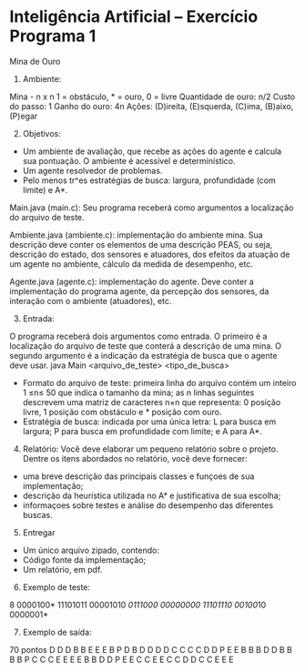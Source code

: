 Inteligência Artificial – Exercício Programa 1
===================================================

Mina de Ouro

1. Ambiente:

Mina - n x n
1 = obstáculo, * = ouro, 0 = livre
Quantidade de ouro: n/2
Custo do passo: 1
Ganho do ouro: 4n
Ações: (D)ireita, (E)squerda, (C)ima, (B)aixo, (P)egar

2. Objetivos:


- Um ambiente de avaliação, que recebe as ações do agente e calcula sua
pontuação. O ambiente é acessível e determinístico.
- Um agente resolvedor de problemas.
- Pelo menos tr^es estratégias de busca: largura, profundidade (com limite) e A*.

Main.java (main.c): Seu programa receberá como argumentos a localização do arquivo de teste.

Ambiente.java (ambiente.c): implementação do ambiente mina. Sua descrição deve conter os elementos de uma 
descrição PEAS, ou seja, descrição do estado, dos sensores e atuadores, dos efeitos da atuação de um
agente no ambiente, cálculo da medida de desempenho, etc.

Agente.java (agente.c): implementação do agente. Deve conter a implementação do programa agente, da percepção dos
sensores, da interação com o ambiente (atuadores), etc.

3. Entrada:

O programa receberá dois argumentos como entrada. O primeiro é a localização do arquivo de teste que conterá a descrição de uma mina. O segundo argumento é a indicação da estratégia de busca que o agente deve usar.
java Main <arquivo_de_teste> <tipo_de_busca>
- Formato do arquivo de teste: primeira linha do arquivo contém um inteiro 1 ≤n≤ 50 que indica o tamanho da mina; as n linhas seguintes descrevem uma matriz de caracteres n×n que representa: 0 posição livre, 1 posição com obstáculo e * posição com ouro.
- Estratégia de busca: indicada por uma única letra: L para busca em largura; P para busca em profundidade com limite; e A para A*.

4. Relatório:
Você deve elaborar um pequeno relatório sobre o projeto. Dentre os itens abordados no relatório, você deve fornecer:
- uma breve descrição das principais classes e funçoes de sua implementação;
- descrição da heurística utilizada no A* e justificativa de sua escolha;
- informaçoes sobre testes e análise do desempenho das diferentes buscas.

5. Entregar
- Um único arquivo zipado, contendo:
- Código fonte da implementação;
- Um relatório, em pdf.

6. Exemplo de teste:

8
0000100*
11101011
00001010
*0111000
00000000
11101110
00100*10
0000001*

7. Exemplo de saída:

70 pontos
D D D B B E E E B P D B D D D D C C C C D D P E E B B B D D B
B B B P C C C E E E E B B D D P E E C C E E C C D D C C E E E

	
